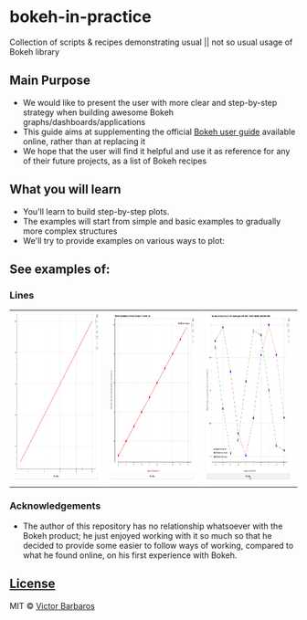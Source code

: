 # bokeh-in-practice

Collection of scripts & recipes demonstrating usual || not so usual usage of Bokeh library

## Main Purpose

* We would like to present the user with more clear and step-by-step strategy when building awesome Bokeh
  graphs/dashboards/applications
* This guide aims at supplementing the
  official [Bokeh user guide](https://docs.bokeh.org/en/latest/docs/user_guide.html)
  available online, rather than at replacing it
* We hope that the user will find it helpful and use it as reference for any of their future projects, as a list of
  Bokeh recipes

## What you will learn

* You'll learn to build step-by-step plots.
* The examples will start from simple and basic examples to gradually more complex structures
* We'll try to provide examples on various ways to plot:

## See examples of:
### Lines
  <table>
  <tr>
    <td> <img src="images/lines/a_bokeh_simple_line.gif"  alt="simple line" width="300px" height="300px" title="Simple line"></td>
    <td><img src="images/lines/b_bokeh_well_documented_line.gif" alt="well documented line" width=300px height=300px title="Well documented line"></td>
    <td><img src="images/lines/c_bokeh_two_lines.gif" alt="two different lines" width=300px height=300px title="Two lines"></td>
  </tr>
  </table>

### Acknowledgements

* The author of this repository has no relationship whatsoever with the Bokeh product; he just enjoyed working with it
  so much so that he decided to provide some easier to follow ways of working, compared to what he found online, on his
  first experience with Bokeh.


## [License](https://github.com/vBarbaros/bokeh-in-practice/blob/main/LICENSE)

MIT © [Victor Barbaros](https://github.com/vBarbaros)

